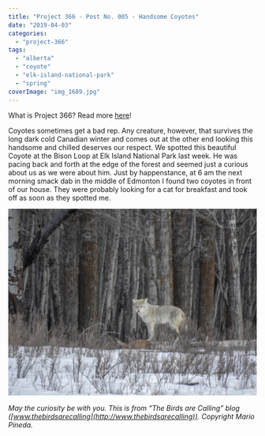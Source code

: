 ```yaml
---
title: "Project 366 - Post No. 005 - Handsome Coyotes"
date: "2019-04-03"
categories: 
  - "project-366"
tags: 
  - "alberta"
  - "coyote"
  - "elk-island-national-park"
  - "spring"
coverImage: "img_1689.jpg"
---
```


What is Project 366? Read more [here](https://thebirdsarecalling.com/2019/03/29/project-366/)!

Coyotes sometimes get a bad rep. Any creature, however, that survives the long dark cold Canadian winter and comes out at the other end looking this handsome and chilled deserves our respect. We spotted this beautiful Coyote at the Bison Loop at Elk Island National Park last week. He was pacing back and forth at the edge of the forest and seemed just a curious about us as we were about him. Just by happenstance, at 6 am the next morning smack dab in the middle of Edmonton I found two coyotes in front of our house. They were probably looking for a cat for breakfast and took off as soon as they spotted me.

![](images/img_1689.jpg)

_May the curiosity be with you. This is from “The Birds are Calling” blog ([www.thebirdsarecalling](http://www.thebirdsarecalling)). Copyright Mario Pineda._
